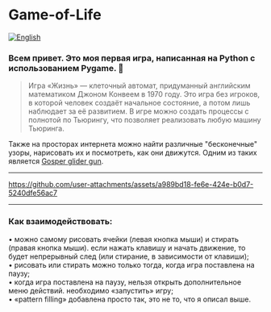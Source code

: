 # Game-of-Life

[![English](https://img.shields.io/badge/Translate-English-success?style=for-the-badge&color=1e40af)](other/README.en.md)

### Всем привет. Это моя первая игра, написанная на Python с использованием Pygame. 🐍

> Игра «Жизнь» — клеточный автомат, придуманный английским математиком Джоном Конвеем в 1970 году. Это игра без игроков, в которой человек создаёт начальное состояние, а потом лишь наблюдает за её развитием. В игре можно создать процессы с полнотой по Тьюрингу, что позволяет реализовать любую машину Тьюринга.

Также на просторах интернета можно найти различные "бесконечные" узоры, нарисовать их и посмотреть, как они движутся. Одним из таких является [Gosper glider gun](https://studme.org/htm/img/33/5860/planernoe-ruzhe-gospera.png).

---

https://github.com/user-attachments/assets/a989bd18-fe6e-424e-b0d7-5240dfe56ac7

---

### Как взаимодействовать:  
• можно самому рисовать ячейки (левая кнопка мыши) и стирать (правая кнопка мыши). если нажать клавишу и начать движение, то будет непрерывный след (или стирание, в зависимости от клавиши);  
• рисовать или стирать можно только тогда, когда игра поставлена на паузу;  
• когда игра поставлена на паузу, нельзя открыть дополнительное меню действий. необходимо «запустить» игру;  
• «pattern filling» добавлена просто так, это не то, что я описал выше.
